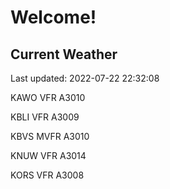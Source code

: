 # Welcome!

## Current Weather

Last updated: 2022-07-22 22:32:08

KAWO VFR A3010

KBLI VFR A3009

KBVS MVFR A3010

KNUW VFR A3014

KORS VFR A3008


